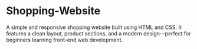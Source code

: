 # Shopping-Website
A simple and responsive shopping website built using HTML and CSS. It features a clean layout, product sections, and a modern design—perfect for beginners learning front-end web development.
